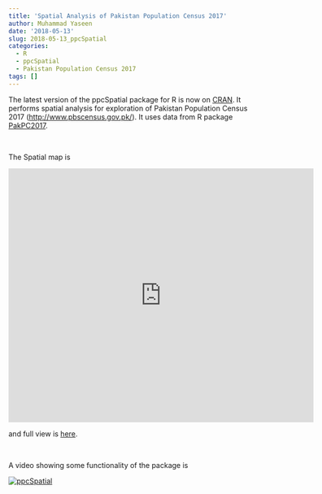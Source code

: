 ```yaml
---
title: 'Spatial Analysis of Pakistan Population Census 2017'
author: Muhammad Yaseen
date: '2018-05-13'
slug: 2018-05-13_ppcSpatial
categories:
  - R
  - ppcSpatial
  - Pakistan Population Census 2017
tags: []
---
```


The latest version of the ppcSpatial package for R is now on [CRAN](https://cran.r-project.org/package=ppcSpatial). It performs spatial analysis for exploration of Pakistan Population Census 2017 (<http://www.pbscensus.gov.pk/>). It uses data from R package [PakPC2017](https://cran.r-project.org/package=PakPC2017). 


&nbsp;

The Spatial map is
<iframe src="https://myaseen208.netlify.com/myaseen208/PakPopCensus2017Districts/" width="600" height="500" frameborder="0" style="border:0" allowfullscreen></iframe>

and full view is [here](https://myaseen208.netlify.com/myaseen208/PakPopCensus2017Districts/).

&nbsp;

A video showing some functionality of the package is 

[![ppcSpatial](http://img.youtube.com/vi/385nQNgcVgI/0.jpg)](https://www.youtube.com/watch?v=385nQNgcVgI "ppcSpatial")